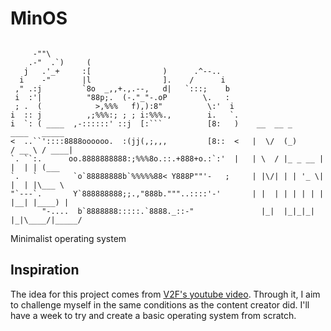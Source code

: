 # MinOS

<pre><code>
     -""\
    .-"  .`)     (
   j   .'_+     :[                )      .^--..
  i    -"       |l                ].    /      i
 ," .:j         `8o  _,,+.,.--,   d|   `:::;    b
 i  :'|          "88p;.  (-."_"-.oP        \.   :
 ; .  (            >,%%%   f),):8"          \:'  i
i  :: j          ,;%%%:; ; ; i:%%%.,        i.   `.		
i  `: ( ____  ,-::::::' ::j  [:```          [8:   )    __  __ _        ____   _____
<  ..``'::::8888oooooo.  :(jj(,;,,,         [8::  <   |  \/  (_)      / __ \ / ____|
`. ``:.      oo.8888888888:;%%%8o.::.+888+o.:`:'  |   | \  / |_ _ __ | |  | | (___  
`.   `        `o`88888888b`%%%%%88< Y888P""'-   ;     | |\/| | | '_ \| |  | |\___ \
"`---`.       Y`888888888;;.,"888b."""..::::'-'       | |  | | | | | | |__| |____) |
       "-....  b`8888888:::::.`8888._::-"	            |_|  |_|_|_| |_|\____/|_____/ 
</code></pre>

Minimalist operating system

## Inspiration

The idea for this project comes from [V2F's youtube video](https://www.youtube.com/watch?v=ELTwwTsR5w8).
Through it, I aim to challenge myself in the same conditions as the content creator did. I'll have a week to try and create a basic operating system from scratch.
